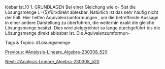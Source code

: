 lösbar ist.10 1. GRUNDLAGEN
Bei einer Gleichung wie x= 5ist die Lösungsmenge L={5}fürxdirekt ablesbar. Natürlich ist
das sehr häufig nicht der Fall. Hier helfen Äquivalenzumformungen , um die betreffende Aussage in
einer andere Darstellung zu überführen, die weiterhin exakt die gleiche Lösungsmenge besitzt. Dies wird
zielgerichtet so lange durchgeführt bis die Lösungsmenge direkt ablesbar ist. Die Äquivalenzumformun-

   Tags & Topics:
   #Lösungsmenge

[Previous: #Analysis-Lineare_Algebra-230308_520](Analysis-Lineare_Algebra-230308_520.md)

[Next: #Analysis-Lineare_Algebra-230308_520](Analysis-Lineare_Algebra-230308_520.md)